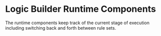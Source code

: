 # Logic Builder Runtime Components
The runtime components keep track of the current stage of execution including switching back and forth between rule sets. 
